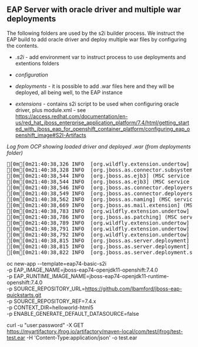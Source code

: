 ## EAP Server with oracle driver and multiple war deployments

The following folders are used by the s2i builder process. We instruct the EAP build to add oracle driver and deploy multiple war files by configuring the contents.

*  *.s2i* - add environment var to instruct process to use deployments and extentions folders

*  *configuration*

*  *deployments* - it is possible to add .war files here and they will be deployed, all being well, to the EAP instance

*  *extensions* - contains s2i script to be used when configuring oracle driver, plus module.xml - see https://access.redhat.com/documentation/en-us/red_hat_jboss_enterprise_application_platform/7.4/html/getting_started_with_jboss_eap_for_openshift_container_platform/configuring_eap_openshift_image#S2I-Artifacts


*Log from OCP showing loaded driver and deployed .war (from deployments folder)*
<pre>
[0m[0m21:40:38,326 INFO  [org.wildfly.extension.undertow] (MSC service thread 1-1) WFLYUT0003: Undertow 2.2.12.Final-redhat-00001 starting
[0m[0m21:40:38,328 INFO  [org.jboss.as.connector.subsystems.datasources] (ServerService Thread Pool -- 42) WFLYJCA0004: Deploying JDBC-compliant driver class oracle.jdbc.OracleDriver (version 11.2)
[0m[0m21:40:38,544 INFO  [org.jboss.as.ejb3] (MSC service thread 1-1) WFLYEJB0482: Strict pool mdb-strict-max-pool is using a max instance size of 4 (per class), which is derived from the number of CPUs on this host.
[0m[0m21:40:38,544 INFO  [org.jboss.as.ejb3] (MSC service thread 1-1) WFLYEJB0481: Strict pool slsb-strict-max-pool is using a max instance size of 16 (per class), which is derived from thread worker pool sizing.
[0m[0m21:40:38,546 INFO  [org.jboss.as.connector.deployers.jdbc] (MSC service thread 1-1) WFLYJCA0018: Started Driver service with driver-name = oracle
[0m[0m21:40:38,549 INFO  [org.jboss.as.connector.deployers.jdbc] (MSC service thread 1-1) WFLYJCA0018: Started Driver service with driver-name = h2
[0m[0m21:40:38,562 INFO  [org.jboss.as.naming] (MSC service thread 1-2) WFLYNAM0003: Starting Naming Service
[0m[0m21:40:38,669 INFO  [org.jboss.as.mail.extension] (MSC service thread 1-2) WFLYMAIL0001: Bound mail session [java:jboss/mail/Default]
[0m[0m21:40:38,783 INFO  [org.wildfly.extension.undertow] (MSC service thread 1-2) WFLYUT0012: Started server default-server.
[0m[0m21:40:38,786 INFO  [org.jboss.as.patching] (MSC service thread 1-2) WFLYPAT0050: JBoss EAP cumulative patch ID is: base, one-off patches include: none
[0m[0m21:40:38,789 INFO  [org.wildfly.extension.undertow] (MSC service thread 1-2) WFLYUT0006: Undertow HTTP listener default listening on 0.0.0.0:8080
[0m[0m21:40:38,791 INFO  [org.wildfly.extension.undertow] (MSC service thread 1-2) Queuing requests.
[0m[0m21:40:38,792 INFO  [org.wildfly.extension.undertow] (MSC service thread 1-2) WFLYUT0018: Host default-host starting
[0m[0m21:40:38,815 INFO  [org.jboss.as.server.deployment] (MSC service thread 1-2) WFLYSRV0027: Starting deployment of "ROOT.war" (runtime-name: "ROOT.war")
[0m[0m21:40:38,815 INFO  [org.jboss.as.server.deployment] (MSC service thread 1-1) WFLYSRV0027: Starting deployment of "helloworld.war" (runtime-name: "helloworld.war")
[0m[0m21:40:38,822 INFO  [org.jboss.as.server.deployment.scanner] (MSC service thread 1-1) WFLYDS0013: Started FileSystemDeploymentService for directory /opt/eap/standa
</pre>


oc new-app --template=eap74-basic-s2i \
 -p EAP_IMAGE_NAME=jboss-eap74-openjdk11-openshift:7.4.0 \
 -p EAP_RUNTIME_IMAGE_NAME=jboss-eap74-openjdk11-runtime-openshift:7.4.0 \
 -p SOURCE_REPOSITORY_URL=https://github.com/lbamford/jboss-eap-quickstarts.git \
 -p SOURCE_REPOSITORY_REF=7.4.x \
 -p CONTEXT_DIR=helloworld-html5 \
 -p ENABLE_GENERATE_DEFAULT_DATASOURCE=false
 
 
 
 curl -u "user:password" -X GET https://myartifactory.jfrog.io/artifactory/maven-local/com/test/jfrog/test-test.ear -H 'Content-Type:application/json' -o test.ear
 

 
 
